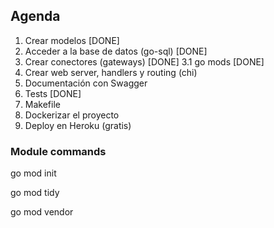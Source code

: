## Agenda

1. Crear modelos [DONE]
2. Acceder a la base de datos (go-sql) [DONE] 
3. Crear conectores (gateways) [DONE]
3.1 go mods [DONE]
4. Crear web server, handlers y routing (chi)
5. Documentación con Swagger
6. Tests [DONE]
7. Makefile 
8. Dockerizar el proyecto
9. Deploy en Heroku (gratis)

### Module commands
go mod init

go mod tidy

go mod vendor 
